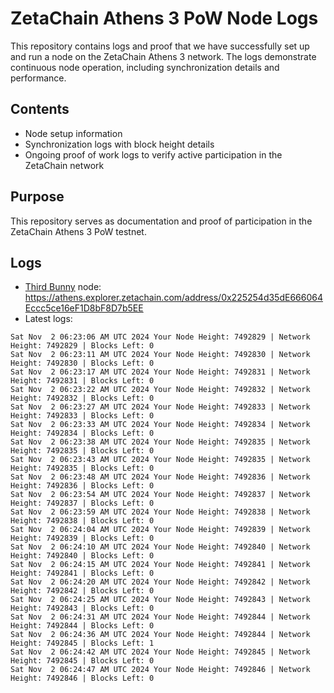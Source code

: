 # ZetaChain Athens 3 PoW Node Logs
This repository contains logs and proof that we have successfully set up and run a node on the ZetaChain Athens 3 network. The logs demonstrate continuous node operation, including synchronization details and performance.

## Contents
- Node setup information
- Synchronization logs with block height details
- Ongoing proof of work logs to verify active participation in the ZetaChain network

## Purpose
This repository serves as documentation and proof of participation in the ZetaChain Athens 3 PoW testnet.

## Logs

- [Third Bunny](https://thirdbunny.xyz/) node: https://athens.explorer.zetachain.com/address/0x225254d35dE666064Eccc5ce16eF1D8bF8D7b5EE
- Latest logs:
```
Sat Nov  2 06:23:06 AM UTC 2024 Your Node Height: 7492829 | Network Height: 7492829 | Blocks Left: 0
Sat Nov  2 06:23:11 AM UTC 2024 Your Node Height: 7492830 | Network Height: 7492830 | Blocks Left: 0
Sat Nov  2 06:23:17 AM UTC 2024 Your Node Height: 7492831 | Network Height: 7492831 | Blocks Left: 0
Sat Nov  2 06:23:22 AM UTC 2024 Your Node Height: 7492832 | Network Height: 7492832 | Blocks Left: 0
Sat Nov  2 06:23:27 AM UTC 2024 Your Node Height: 7492833 | Network Height: 7492833 | Blocks Left: 0
Sat Nov  2 06:23:33 AM UTC 2024 Your Node Height: 7492834 | Network Height: 7492834 | Blocks Left: 0
Sat Nov  2 06:23:38 AM UTC 2024 Your Node Height: 7492835 | Network Height: 7492835 | Blocks Left: 0
Sat Nov  2 06:23:43 AM UTC 2024 Your Node Height: 7492835 | Network Height: 7492835 | Blocks Left: 0
Sat Nov  2 06:23:48 AM UTC 2024 Your Node Height: 7492836 | Network Height: 7492836 | Blocks Left: 0
Sat Nov  2 06:23:54 AM UTC 2024 Your Node Height: 7492837 | Network Height: 7492837 | Blocks Left: 0
Sat Nov  2 06:23:59 AM UTC 2024 Your Node Height: 7492838 | Network Height: 7492838 | Blocks Left: 0
Sat Nov  2 06:24:04 AM UTC 2024 Your Node Height: 7492839 | Network Height: 7492839 | Blocks Left: 0
Sat Nov  2 06:24:10 AM UTC 2024 Your Node Height: 7492840 | Network Height: 7492840 | Blocks Left: 0
Sat Nov  2 06:24:15 AM UTC 2024 Your Node Height: 7492841 | Network Height: 7492841 | Blocks Left: 0
Sat Nov  2 06:24:20 AM UTC 2024 Your Node Height: 7492842 | Network Height: 7492842 | Blocks Left: 0
Sat Nov  2 06:24:25 AM UTC 2024 Your Node Height: 7492843 | Network Height: 7492843 | Blocks Left: 0
Sat Nov  2 06:24:31 AM UTC 2024 Your Node Height: 7492844 | Network Height: 7492844 | Blocks Left: 0
Sat Nov  2 06:24:36 AM UTC 2024 Your Node Height: 7492844 | Network Height: 7492845 | Blocks Left: 1
Sat Nov  2 06:24:42 AM UTC 2024 Your Node Height: 7492845 | Network Height: 7492845 | Blocks Left: 0
Sat Nov  2 06:24:47 AM UTC 2024 Your Node Height: 7492846 | Network Height: 7492846 | Blocks Left: 0
```
